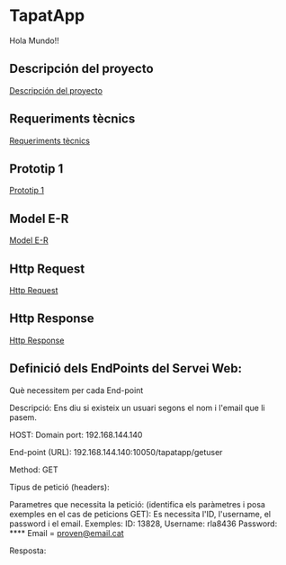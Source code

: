# TapatApp

Hola Mundo!!

## Descripción del proyecto

[Descripción del proyecto](DeskTop.md)

## Requeriments tècnics

[Requeriments tècnics](req.tècnics.md)

## Prototip 1

[Prototip 1](diagramaprototip1.mermaid)

## Model E-R

[Model E-R](Model_E-R.PNG)

## Http Request

[Http Request](Http_Request.md)

## Http Response

[Http Response](Http_Response.md)

## Definició dels EndPoints del Servei Web:

Què necessitem per cada End-point

Descripció: Ens diu si existeix un usuari segons el nom i l'email que li pasem.

HOST: Domain port: 192.168.144.140

End-point (URL): 192.168.144.140:10050/tapatapp/getuser

Method: GET

Tipus de petició (headers):

Parametres que necessita la petició: (identifica els paràmetres i posa exemples en el cas de peticions GET):
Es necessita l'ID, l'username, el password i el email.
Exemples: ID: 13828, Username: rla8436 Password: **** Email = proven@email.cat

Resposta: 
